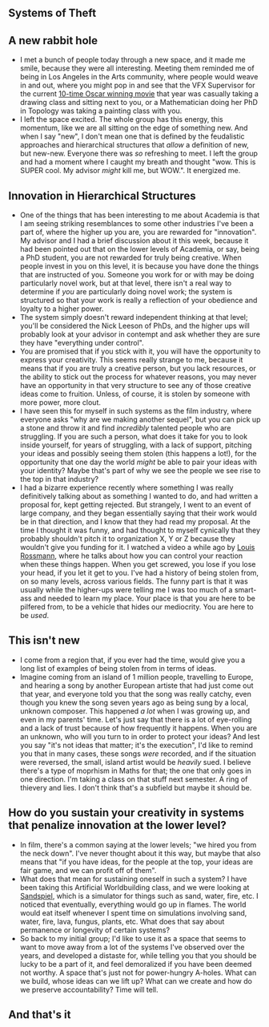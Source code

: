 ## Systems of Theft

## A new rabbit hole
- I met a bunch of people today through a new space, and it made me smile, because they were all interesting.
Meeting them reminded me of being in Los Angeles in the Arts community, where people would weave in and out, where you
might pop in and see that the VFX Supervisor for the current [10-time Oscar winning movie](https://en.wikipedia.org/wiki/Life_of_Pi_(film)) that year was casually taking 
a drawing class and sitting next to you, or a Mathematician doing her PhD in Topology was taking a painting class with you.
- I left the space excited. The whole group has this energy, this momentum, like we are all sitting on the edge of something new. 
And when I say "new", I don't mean one that is defined by the feudalistic approaches and hierarchical structures that *allow* a definition of new, but new-new.
Everyone there was *so* refreshing to meet. I left the group and had a moment where I caught my breath and thought "wow. This is SUPER cool. My advisor *might* 
kill me, but WOW.". It energized me. 

## Innovation in Hierarchical Structures
- One of the things that has been interesting to me about Academia is that I am seeing striking resemblances to some other industries I've been a part of,
where the higher up you are, you are rewarded for "innovation". My advisor and I had a brief discussion about it this week, because it had been pointed out that
on the lower levels of Academia, or say, being a PhD student, you are not rewarded for truly being creative. When people invest in you on this level, it is because
you have done the things that are instructed of you. Someone you work for or with may be doing particularly novel work, but at that level, there isn't a real way
to determine if *you* are particularly doing novel work; the system is structured so that your work is really a reflection of your obedience and loyalty to a higher
power. 
- The system simply doesn't reward independent thinking at that level; you'll be considered the Nick Leeson of PhDs, and the higher ups will probably look at your
advisor in contempt and ask whether they are sure they have "everything under control".
- You are promised that if you stick with it, you will have the opportunity to express your creativity. This seems really strange to me, because it means that if
you are truly a creative person, but you lack resources, or the ability to stick out the process for whatever reasons, you may never have an opportunity in that
very structure to see any of those creative ideas come to fruition. Unless, of course, it is stolen by someone with more power, more clout. 
- I have seen this for myself in such systems as the film industry, where everyone asks "why are we making another sequel", but you can pick up a stone and throw
it and find *incredibly* talented people who are struggling. If you are such a person, what does it take for you to look inside yourself, for years of struggling,
with a lack of support, pitching your ideas and possibly seeing them stolen (this happens a lot!), for the opportunity that one day the world *might* be able 
to pair your ideas with your identity? Maybe that's part of why we see the people we see rise to the top in that industry? 
- I had a bizarre experience recently where something I was really definitively talking about as something I wanted to do, and had written a proposal for, kept
getting rejected. But strangely, I went to an event of large company, and they began essentially saying that their work would be in that direction, and 
I know that they had read my proposal. At the time I thought it was funny, and had thought to myself cynically that they probably shouldn't pitch it to organization 
X, Y or Z because they wouldn't give you funding for it. I watched
a video a while ago by [Louis Rossmann](https://www.youtube.com/watch?v=i6fGOXWO0w4&t=1s), where he talks about how you can control your reaction when these things happen. When you get screwed, you lose if you lose
your head, if you let it get to you. I've had a history of being stolen from, on so many levels, across various fields. The funny part is that it was usually while
the higher-ups were telling me I was too much of a smart-ass and needed to learn my place. Your place is that you are here to be pilfered from, to be a vehicle 
that hides our mediocrity. You are here to be *used*.

## This isn't new
- I come from a region that, if you ever had the time, would give you a long list of examples of being stolen from in terms of ideas. 
- Imagine coming from an island of 1 million people, travelling to Europe, and hearing a song by another European artiste that had just come out that year,
and everyone told you that the song was really catchy, even though you knew the song seven years ago as being sung by a local, unknown composer. This happened
*a lot* when I was growing up, and even in my parents' time. Let's just say that there is a lot of eye-rolling and a lack of trust because of how frequently
it happens. When you are an unknown, who will you turn to in order to protect your ideas? And lest you say "it's not ideas that matter; it's the execution",
I'd like to remind you that in many cases, these songs *were* recorded, and if the situation were reversed, the small, island artist would be *heavily* sued.
I believe there's a type of moprhism in Maths for that; the one that only goes in one direction. I'm taking a class on that stuff next semester. A ring of thievery
and lies. I don't think that's a subfield but maybe it should be.

## How do you sustain your creativity in systems that penalize innovation at the lower level?
- In film, there's a common saying at the lower levels; "we hired you from the neck down". I've never thought about it this way, but maybe that also means that 
"if you have ideas, for the people at the top, your ideas are fair game, and we can profit off of them". 
- What does that mean for sustaining oneself in such a system? I have been taking this Artificial Worldbuilding class, and we were looking at [Sandspiel](https://sandspiel.club/#),
which is a simulator for things such as sand, water, fire, etc. I noticed that eventually, everything would go up in flames. The world would eat itself whenever I
spent time on simulations involving sand, water, fire, lava, fungus, plants, etc. What does that say about permanence or longevity of certain systems?
- So back to my initial group; I'd like to use it as a space that seems to want to move away from a lot of the systems I've observed over the years, and developed
a distaste for, while telling you that you should be lucky to be a part of it, and feel demoralized if you have been deemed not worthy. A space that's just not
for power-hungry A-holes. What can we build, whose ideas can we lift up? What can we create and how do we preserve accountability? Time will tell.

## And that's it

















